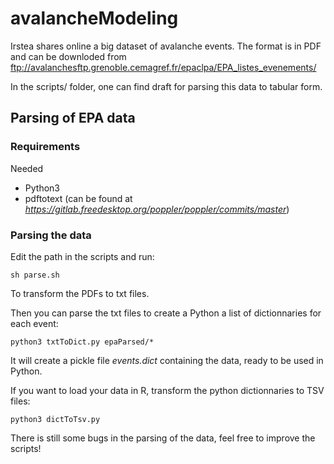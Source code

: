 # avalancheModeling


Irstea shares online a big dataset of avalanche events. The format is in PDF and can be downloded from ftp://avalanchesftp.grenoble.cemagref.fr/epaclpa/EPA_listes_evenements/

In the scripts/ folder, one can find draft for parsing this data to tabular form.

## Parsing of EPA data

### Requirements

Needed
* Python3
* pdftotext (can be found at *https://gitlab.freedesktop.org/poppler/poppler/commits/master*)

### Parsing the data

Edit the path in the scripts and run:
```
sh parse.sh
```
To transform the PDFs to txt files.

Then you can parse the txt files to create a Python a list of dictionnaries for each event:
```
python3 txtToDict.py epaParsed/*
```
It will create a pickle file *events.dict* containing the data, ready to be used in Python.



If you want to load your data in R, transform the python dictionnaries to TSV files:
```
python3 dictToTsv.py
```

There is still some bugs in the parsing of the data, feel free to improve the scripts!




